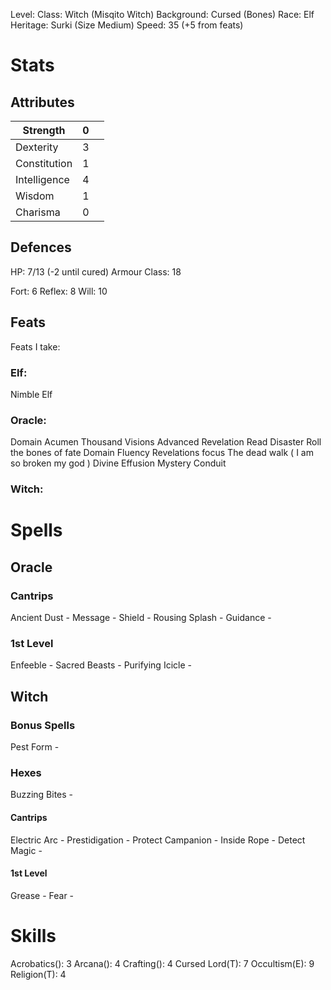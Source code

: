 Level: 
Class: Witch (Misqito Witch)
Background: Cursed (Bones)
Race: Elf
Heritage: Surki (Size Medium)
Speed: 35 (+5 from feats)

# Stats
## Attributes

| Strength     | 0   |     |
| ------------ | --- | --- |
| Dexterity    | 3   |     |
| Constitution | 1   |     |
| Intelligence | 4   |     |
| Wisdom       | 1   |     |
| Charisma     | 0   |     |

## Defences

HP: 7/13 (-2 until cured)
Armour Class: 18

Fort: 6
Reflex: 8
Will: 10


## Feats

Feats I take:

### Elf:
Nimble Elf

### Oracle:

Domain Acumen
Thousand Visions
Advanced Revelation
Read Disaster
Roll the bones of fate
Domain Fluency
Revelations focus
The dead walk ( I am so broken my god )
Divine Effusion
Mystery Conduit

### Witch:









# Spells

## Oracle
### Cantrips
Ancient Dust -
Message -
Shield - 
Rousing Splash -
Guidance - 

### 1st Level
Enfeeble - 
Sacred Beasts - 
Purifying Icicle -


## Witch

### Bonus Spells
Pest Form -

### Hexes
Buzzing Bites - 

#### Cantrips
Electric Arc - 
Prestidigation - 
Protect Campanion - 
Inside Rope - 
Detect Magic -

#### 1st Level
Grease - 
Fear - 

# Skills
Acrobatics(): 3
Arcana(): 4
Crafting(): 4
Cursed Lord(T): 7
Occultism(E): 9
Religion(T): 4
